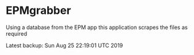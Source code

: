 # EPMgrabber
Using a database from the EPM app this application scrapes the files as required


Latest backup: Sun Aug 25 22:19:01 UTC 2019
